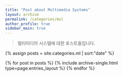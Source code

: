 ```yaml
---
title: "Post about Multimedia Systems"
layout: archive
permalink: /categories/mul
author_profile: true
sidebar_main: true
---
```

> 멀티미디어 시스템에 대한 포스트들입니다.

{% assign posts = site.categories.ml | sort:"date" %}

{% for post in posts %}
  {% include archive-single.html type=page.entries_layout %}
{% endfor %}
